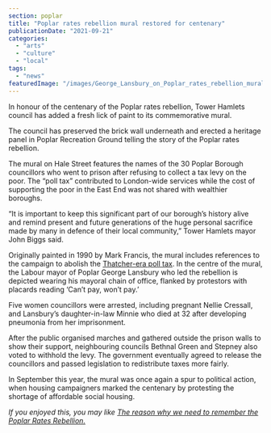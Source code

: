 ```yaml
---
section: poplar
title: "Poplar rates rebellion mural restored for centenary"
publicationDate: "2021-09-21"
categories: 
  - "arts"
  - "culture"
  - "local"
tags: 
  - "news"
featuredImage: "/images/George_Lansbury_on_Poplar_rates_rebellion_mural_-_geograph-1.org_.uk_-_866107.jpg"
---
```


In honour of the centenary of the Poplar rates rebellion, Tower Hamlets council has added a fresh lick of paint to its commemorative mural.

The council has preserved the brick wall underneath and erected a heritage panel in Poplar Recreation Ground telling the story of the Poplar rates rebellion.

The mural on Hale Street features the names of the 30 Poplar Borough councillors who went to prison after refusing to collect a tax levy on the poor. The “poll tax” contributed to London-wide services while the cost of supporting the poor in the East End was not shared with wealthier boroughs.

“It is important to keep this significant part of our borough’s history alive and remind present and future generations of the huge personal sacrifice made by many in defence of their local community,” Tower Hamlets mayor John Biggs said.

Originally painted in 1990 by Mark Francis, the mural includes references to the campaign to abolish the [Thatcher-era poll tax](https://www.bbc.co.uk/news/uk-38382416). In the centre of the mural, the Labour mayor of Poplar George Lansbury who led the rebellion is depicted wearing his mayoral chain of office, flanked by protestors with placards reading ‘Can’t pay, won’t pay.’

Five women councillors were arrested, including pregnant Nellie Cressall, and Lansbury’s daughter-in-law Minnie who died at 32 after developing pneumonia from her imprisonment.

After the public organised marches and gathered outside the prison walls to show their support, neighbouring councils Bethnal Green and Stepney also voted to withhold the levy. The government eventually agreed to release the councillors and passed legislation to redistribute taxes more fairly.

In September this year, the mural was once again a spur to political action, when housing campaigners marked the centenary by protesting the shortage of affordable social housing.

_If you enjoyed this, you may like [](https://poplarlondon.co.uk/sister-christine-frost-walking-500-miles-for-new-minibus/)[The reason why we need to remember the Poplar Rates Rebellion.](https://poplarlondon.co.uk/100-years-celebration-poplar-rates-rebellion/)_
